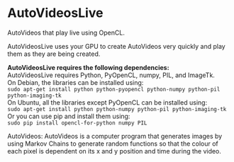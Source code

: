 # AutoVideosLive
AutoVideos that play live using OpenCL.

AutoVideosLive uses your GPU to create AutoVideos very quickly and play them as they are being created.

**AutoVideosLive requires the following dependencies:**  
AutoVideosLive requires Python, PyOpenCL, numpy, PIL, and ImageTk.  
On Debian, the libraries can be installed using:  
`sudo apt-get install python python-pyopencl python-numpy python-pil python-imaging-tk`  
On Ubuntu, all the libraries except PyOpenCL can be installed using:  
`sudo apt-get install python python-numpy python-pil python-imaging-tk`  
Or you can use pip and install them using:  
`sudo pip install opencl-for-python numpy PIL`


AutoVideos: AutoVideos is a computer program that generates images by using Markov Chains to generate random functions so that the colour of each pixel is dependent on its x and y position and time during the video.

